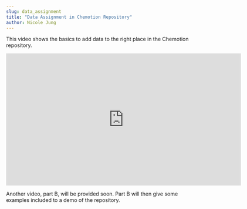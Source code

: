 ```yaml
---
slug: data_assignment
title: "Data Assignment in Chemotion Repository"
author: Nicole Jung
---
```


This video shows the basics to add data to the right place in the Chemotion repository.

<iframe width="640" height="360" src="https://www.youtube-nocookie.com/embed/EpJmuMFtvag" frameborder="0" allow="accelerometer; 
autoplay; clipboard-write; encrypted-media; gyroscope; picture-in-picture" allowFullScreen></iframe>

Another video, part B, will be provided soon. Part B will then give some examples included to a demo of the repository.
